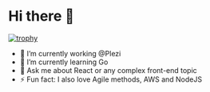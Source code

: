 # Hi there 👋

[![trophy](https://github-profile-trophy.vercel.app/?username=clemios&theme=discord&no-frame=true&no-bg=true&margin-w=15)](https://github.com/ryo-ma/github-profile-trophy)

- 🔭 I’m currently working @Plezi
- 🌱 I’m currently learning Go
- 💬 Ask me about React or any complex front-end topic
- ⚡ Fun fact: I also love Agile methods, AWS and NodeJS

